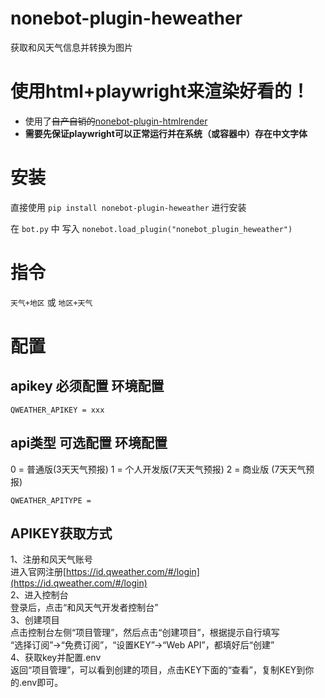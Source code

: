 # nonebot-plugin-heweather

获取和风天气信息并转换为图片

# 使用html+playwright来渲染好看的！

- 使用了~~自产自销的~~[nonebot-plugin-htmlrender](https://github.com/kexue-z/nonebot-plugin-htmlrender)
- **需要先保证playwright可以正常运行并在系统（或容器中）存在中文字体**


# 安装

直接使用 `pip install nonebot-plugin-heweather` 进行安装

在 `bot.py` 中 写入 `nonebot.load_plugin("nonebot_plugin_heweather")`

# 指令

`天气+地区` 或 `地区+天气`

# 配置

## apikey 必须配置 环境配置

```
QWEATHER_APIKEY = xxx
```

## api类型 可选配置 环境配置

0 = 普通版(3天天气预报)
1 = 个人开发版(7天天气预报)
2 = 商业版 (7天天气预报)


```
QWEATHER_APITYPE = 
```

## APIKEY获取方式

1、注册和风天气账号  
进入官网注册[https://id.qweather.com/#/login](https://id.qweather.com/#/login)  
2、进入控制台  
登录后，点击“和风天气开发者控制台”  
3、创建项目  
点击控制台左侧“项目管理”，然后点击“创建项目”，根据提示自行填写  
“选择订阅”->“免费订阅”，“设置KEY”->“Web API”，都填好后“创建”  
4、获取key并配置.env  
返回“项目管理”，可以看到创建的项目，点击KEY下面的“查看”，复制KEY到你的.env即可。  
 

